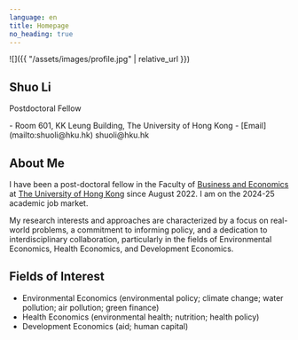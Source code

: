 ```yaml
---
language: en
title: Homepage
no_heading: true
---
```

<div class="row">
<div class="col-md-4" markdown="1">
<div class="site-personal-heading" markdown="1">
![]({{ "/assets/images/profile.jpg" | relative_url }})

## Shuo Li

Postdoctoral Fellow
</div>
<div class="site-personal-info" markdown="1">
- <span class="icon icon-office"></span> Room 601, KK Leung Building, The University of Hong Kong
- <span class="icon icon-mail"></span> [Email](mailto:shuoli@hku.hk) shuoli@hku.hk
</div>
</div>
<div class="col-md-8" markdown="1">

## About Me

I have been a post-doctoral fellow in the Faculty of [Business and Economics](https://www.hkubs.hku.hk/) at [The University of Hong Kong](https://www.hku.hk/) since August 2022. I am on the 2024-25 academic job market.

My research interests and approaches are characterized by a focus on real-world problems, a commitment to informing policy, and a dedication to interdisciplinary collaboration, particularly in the fields of Environmental Economics, Health Economics, and Development Economics.

## Fields of Interest

- Environmental Economics (environmental policy; climate change; water pollution; air pollution; green finance)
- Health Economics (environmental health; nutrition; health policy)
- Development Economics (aid; human capital)

